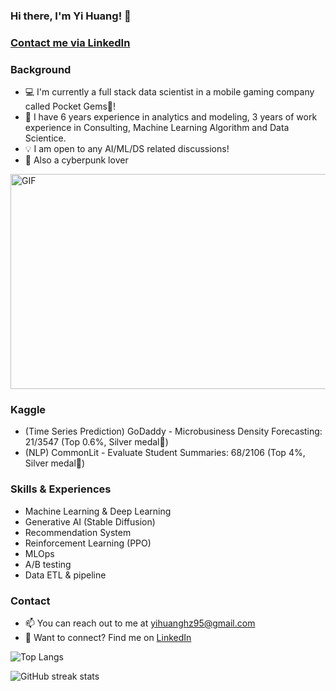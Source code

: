<!--
**yihuang1995/yihuang1995** is a ✨ _special_ ✨ repository because its `README.md` (this file) appears on your GitHub profile.
-->

### Hi there, I'm Yi Huang! 👋


### [Contact me via LinkedIn][linkedin]

### Background
- 💻 I'm currently a full stack data scientist in a mobile gaming company called Pocket Gems💎!
- 🌟 I have 6 years experience in analytics and modeling, 3 years of work experience in Consulting, Machine Learning Algorithm and Data Scientice.
- 💡 I am open to any AI/ML/DS related discussions!
- 🦾 Also a cyberpunk lover

<img align="center" alt="GIF" src="./gif/akira.gif" width="640" height="344" />

### Kaggle
- (Time Series Prediction) GoDaddy - Microbusiness Density Forecasting: 21/3547 (Top 0.6%, Silver medal🥈)
- (NLP) CommonLit - Evaluate Student Summaries: 68/2106 (Top 4%, Silver medal🥈)

### Skills & Experiences
- Machine Learning & Deep Learning
- Generative AI (Stable Diffusion)
- Recommendation System
- Reinforcement Learning (PPO)
- MLOps
- A/B testing
- Data ETL & pipeline

### Contact
- 📫 You can reach out to me at yihuanghz95@gmail.com
- 🔗 Want to connect? Find me on [LinkedIn][linkedin]


![Top Langs](https://github-readme-stats.vercel.app/api/top-langs/?username=yihuang1995&layout=compact)


![GitHub streak stats](https://github-readme-streak-stats.herokuapp.com/?user=yihuang1995)


[linkedin]: https://www.linkedin.com/in/yi-huang-ds/
